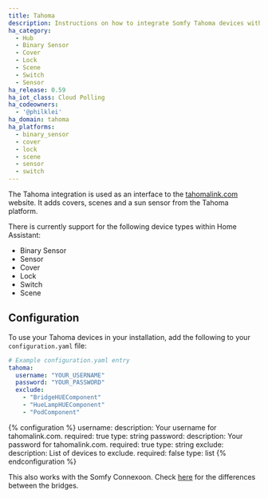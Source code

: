 ```yaml
---
title: Tahoma
description: Instructions on how to integrate Somfy Tahoma devices with Home Assistant.
ha_category:
  - Hub
  - Binary Sensor
  - Cover
  - Lock
  - Scene
  - Switch
  - Sensor
ha_release: 0.59
ha_iot_class: Cloud Polling
ha_codeowners:
  - '@philklei'
ha_domain: tahoma
ha_platforms:
  - binary_sensor
  - cover
  - lock
  - scene
  - sensor
  - switch
---
```


The Tahoma integration is used as an interface to the [tahomalink.com](https://www.tahomalink.com) website. It adds covers, scenes and a sun sensor from the Tahoma platform.

There is currently support for the following device types within Home Assistant:

- Binary Sensor
- Sensor
- Cover
- Lock
- Switch
- Scene

## Configuration

To use your Tahoma devices in your installation, add the following to your `configuration.yaml` file:

```yaml
# Example configuration.yaml entry
tahoma:
  username: "YOUR_USERNAME"
  password: "YOUR_PASSWORD"
  exclude:
    - "BridgeHUEComponent"
    - "HueLampHUEComponent"
    - "PodComponent"
```

{% configuration %}
username:
  description: Your username for tahomalink.com.
  required: true
  type: string
password:
  description: Your password for tahomalink.com.
  required: true
  type: string
exclude:
  description: List of devices to exclude.
  required: false
  type: list
{% endconfiguration %}

This also works with the Somfy Connexoon. Check [here](https://www.somfy.nl/keuzehulp/verschillen-tahoma-en-connexoon) for the differences between the bridges.
